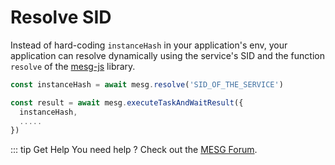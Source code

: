 # Resolve SID

Instead of hard-coding `instanceHash` in your application's env, your application can resolve dynamically using the service's SID and the function `resolve` of the [mesg-js](https://github.com/mesg-foundation/mesg-js) library.

```javascript
const instanceHash = await mesg.resolve('SID_OF_THE_SERVICE')

const result = await mesg.executeTaskAndWaitResult({
  instanceHash,
  .....
})
```

::: tip Get Help
You need help ? Check out the <a href="https://forum.mesg.com" target="_blank">MESG Forum</a>.
